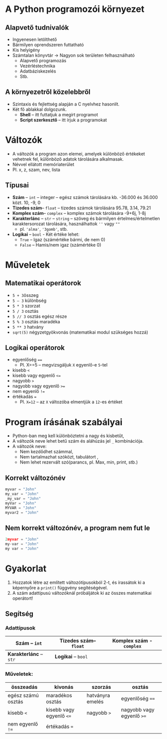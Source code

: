 # A Python programozói környezet

## Alapvető tudnivalók

- Ingyenesen letölthető
- Bármilyen oprendszeren futtatható
- Kis helyigény
- Számtalan könyvtár -> Nagyon sok területen felhasználható
    - Alapvető programozás
    - Vezérléstechnika
    - Adatbáziskezelés
    - Stb.

## A környezetről közelebbről
- Szintaxis és fejlettség alapján a C nyelvhez hasonlít. 
- Két fő ablakkal dolgozunk.
    - **Shell** – itt futtatjuk a megírt programot
    - **Script szerkesztő** – itt írjuk a programokat

# Változók

- A változók a program azon elemei, amelyek különböző értékeket vehetnek fel, különböző adatok tárolására alkalmasak.
- Névvel ellátott memóriaterület
- Pl. x, z, szam, nev, lista

## Típusai 
- **Szám** – `int` – integer – egész számok tárolására kb. -36.000 és 36.000 közt. 10, -9, 0
- **Tizedes szám**– `float` – tizedes számok tárolására 95.78, 3.14, 79.21
- **Komplex szám**– `complex` – komplex számok tárolására -9+6j, 1-8j
- **Karakterlánc** – `str` – `string` – szöveg és bármilyen értelmes/értelmetlen karaktersorozat tárolására, használhattok `''` vagy `""`
    - pl. `'alma'`, `'3gomb'`, stb.
- **Logikai** – `bool` - Két értéke lehet:
    - `True` – Igaz (számértéke bármi, de nem 0)
    - `False` – Hamis/nem igaz (számértéke 0)
# Műveletek
## Matematikai operátorok
- `5 + 3`összeg
- `5 – 3` különbség
- `5 * 3` szorzat
- `5 / 3` osztás
- `5 // 3` osztás egész része
- `5 % 3` osztás maradéka
- `5 ** 3` hatvány
- `sqrt(5)` négyzetgyökvonás (matematikai modul szükséges hozzá)

## Logikai operátorok
- egyenlőség `==`
    - Pl. X==5 – megvizsgáljuk `X` egyenlő-e `5`-tel
- kisebb `<`
- kisebb vagy egyenlő `<=`
- nagyobb `>`
- nagyobb vagy egyenlő `>=`
- nem egyenlő `!=`
- értékadás `=`
    - Pl. `X=12` – az `X` változóba elmentjük a `12`-es értéket

# Program írásának szabályai
- Python-ban meg kell különböztetni a nagy és kisbetűt,
- A változók neve lehet betű szám és aláhúzás jel `_` kombinációja.
- A változók neve:
    - Nem kezdődhet számmal,
    - Nem tartalmazhat szóközt, tabulátort ,
    - Nem lehet rezervált szó(parancs, pl. Max, min, print, stb.)

## Korrekt változónév
```py
myvar = "John"  
my_var = "John"  
_my_var = "John"  
myVar = "John"  
MYVAR = "John"  
myvar2 = "John"
```
## Nem korrekt változónév, a program nem fut le
```py
2myvar = "John"  
my-var = "John"  
my var = "John"
```

# Gyakorlat 
1. Hozzatok létre az említett változótípusokból 2-t, és írassátok ki a képernyőre a `print()` függvény segítéségével.
1. A szám adattípusú változóknál próbáljátok ki az összes matematikai operátort!

## Segítség
### Adattípusok

**Szám** – `int`|**Tizedes szám**– `float`|**Komplex szám** - `complex`
--|--|--
**Karakterlánc** – `str`|**Logikai** – `bool`

### Műveletek: 

összeadás | kivonás |  szorzás| osztás 
--|--|--|--
egész számú osztás| maradékos osztás| hatványra emelés| egyenlőség `==`
kisebb `<`|kisebb vagy egyenlő `<=`|nagyobb `>`|nagyobb vagy egyenlő `>=`
nem egyenlő `!=` | értékadás `=`|